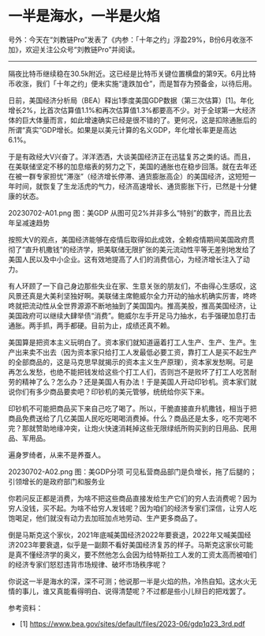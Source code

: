 # 一半是海水，一半是火焰

号外：今天在“刘教链Pro”发表了《内参：「十年之约」浮盈29%，B份6月收涨不加》，欢迎关注公众号“刘教链Pro”并阅读。

* * *

隔夜比特币继续稳在30.5k附近。这已经是比特币关键位置横盘的第9天。6月比特币收涨，我们「十年之约」便未实施“逢跌加仓”，而是暂存为预备金，以待后用。

日前，美国经济分析局（BEA）释出1季度美国GDP数据（第三次估算）[1]。年化增长2%，比首次估算值1.1%和再次估算值1.3%都要高不少。对于全球第一大经济体的巨大体量而言，如此增速确实已经是很不错的了。更何况，这是扣除通胀后的所谓“真实”GDP增长。如果是以美元计算的名义GDP，年化增长率更是高达6.1%。

于是有政经大V兴奋了。洋洋洒洒，大谈美国经济正在迅猛复苏之类的话。而且，在美联储坚定不移的加息缩表的努力之下，美国的通胀也在稳步回落。就在去年还在被一群专家担忧“滞涨”（经济增长停滞、通货膨胀高企）的美国经济，这短短一年时间，就恢复了生龙活虎的气力，经济高速增长、通货膨胀下行，已然是十分健康的状态。

20230702-A01.png
图：美GDP 从图可见2%并非多么“特别”的数字，而且比去年呈减速趋势

按照大V的观点，美国经济能够在疫情后取得如此成效，全赖疫情期间美国政府贯彻了“直升机撒钱”的经济学，把美联储无限扩张的美元流动性平等无差别地发给了美国人民以及中小企业。这有效地提高了人们的消费信心，为经济增长注入了动力。

有人环顾了一下自己身边那些失业在家、生意关张的朋友们，不由得心生感叹，这风景还真是大美利坚独好啊。美联储主席鲍威尔全力开动的抽水机确实厉害，咚咚咚就把流动性从全世界源源不断地抽到了美国国内。推高美股，推高美国经济，让美国政府可以继续大肆举债“消费”。鲍威尔左手开足马力抽水，右手强硬加息打击通胀。两手抓，两手都硬。目前为止，成绩还真不赖。

美国算是把资本主义玩明白了。资本家们就知道逼着打工人生产、生产、生产。生产出来卖不出去（因为资本家只给打工人发最低必要工资，靠打工人是买不起生产的全部商品的，这是马克思早就揭示的资本主义生产原理），资本家发愁啊。可是再怎么发愁，也绝不能把钱发给这些个打工人们，否则岂不是败坏了打工人吃苦耐劳的精神了么？怎么办？还是美国人有办法！于是美国人开动印钞机。资本家们就说你们有多少商品要卖吧？印钞机的美元管够，统统给你买下来。

印钞机不可能把商品买下来自己吃了喝了。所以，干脆直接直升机撒钱，相当于把商品免费送给了几亿美国人民吃吃喝喝消费掉。什么？商品还是太多，吃不完喝不完？那就赞助地缘冲突，让炮火快速消耗掉这些无限绿纸所购买到的日用品、民用品、军用品。

遍身罗绮者，从来不是养蚕人。

20230702-A02.png
图：美GDP分项 可见私营商品部门是负增长，拖了后腿的；引领增长的是政府部门和服务业

你若问反正都是消费，为啥不把这些商品直接发给生产它们的穷人去消费呢？因为穷人没钱，买不起。为啥不给穷人发钱呢？因为咱们的经济专家们深信，让穷人吃饱喝足，他们就没有动力去加班加点地劳动、生产更多商品了。

倒是马斯克这个家伙，2021年底喊美国经济2022年要衰退，2022年又喊美国经济2023年要衰退，似乎是一副颇不看好美国经济复苏的样子。马斯克这家伙可能是真不懂经济学的奥义，要不然他怎么会因为给特斯拉工人发的工资太高而被咱们的经济专家们怒怼违背市场规律、破坏市场秩序呢？

你说这一半是海水的深，深不可测；他说那一半是火焰的热，冷热自知。这水火无情的事儿，谁又真能看得明白、说得清楚呢？不过都是些小儿辩日的把戏罢了。


参考资料：
- [1] https://www.bea.gov/sites/default/files/2023-06/gdp1q23_3rd.pdf


